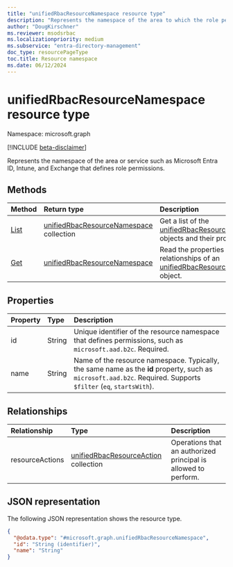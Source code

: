 ```yaml
---
title: "unifiedRbacResourceNamespace resource type"
description: "Represents the namespace of the area to which the role permission belongs."
author: "DougKirschner"
ms.reviewer: msodsrbac
ms.localizationpriority: medium
ms.subservice: "entra-directory-management"
doc_type: resourcePageType
toc.title: Resource namespace
ms.date: 06/12/2024
---
```


# unifiedRbacResourceNamespace resource type

Namespace: microsoft.graph

[!INCLUDE [beta-disclaimer](../../includes/beta-disclaimer.md)]

Represents the namespace of the area or service such as Microsoft Entra ID, Intune, and Exchange that defines role permissions.

## Methods
|Method|Return type|Description|
|:---|:---|:---|
|[List](../api/rbacapplicationmultiple-list-resourcenamespaces.md)|[unifiedRbacResourceNamespace](../resources/unifiedrbacresourcenamespace.md) collection|Get a list of the [unifiedRbacResourceNamespace](../resources/unifiedrbacresourcenamespace.md) objects and their properties.|
|[Get](../api/unifiedrbacresourcenamespace-get.md)|[unifiedRbacResourceNamespace](../resources/unifiedrbacresourcenamespace.md)|Read the properties and relationships of an [unifiedRbacResourceNamespace](../resources/unifiedrbacresourcenamespace.md) object.|

## Properties
|Property|Type|Description|
|:---|:---|:---|
|id|String|Unique identifier of the resource namespace that defines permissions, such as `microsoft.aad.b2c`. Required.|
|name|String|Name of the resource namespace. Typically, the same name as the **id** property, such as `microsoft.aad.b2c`. Required. Supports `$filter` (`eq`, `startsWith`).|

## Relationships
|Relationship|Type|Description|
|:---|:---|:---|
|resourceActions|[unifiedRbacResourceAction](unifiedrbacresourceaction.md) collection|Operations that an authorized principal is allowed to perform.|

## JSON representation
The following JSON representation shows the resource type.
<!-- {
  "blockType": "resource",
  "keyProperty": "id",
  "@odata.type": "microsoft.graph.unifiedRbacResourceNamespace",
  "openType": false
}
-->
``` json
{
  "@odata.type": "#microsoft.graph.unifiedRbacResourceNamespace",
  "id": "String (identifier)",
  "name": "String"
}
```
